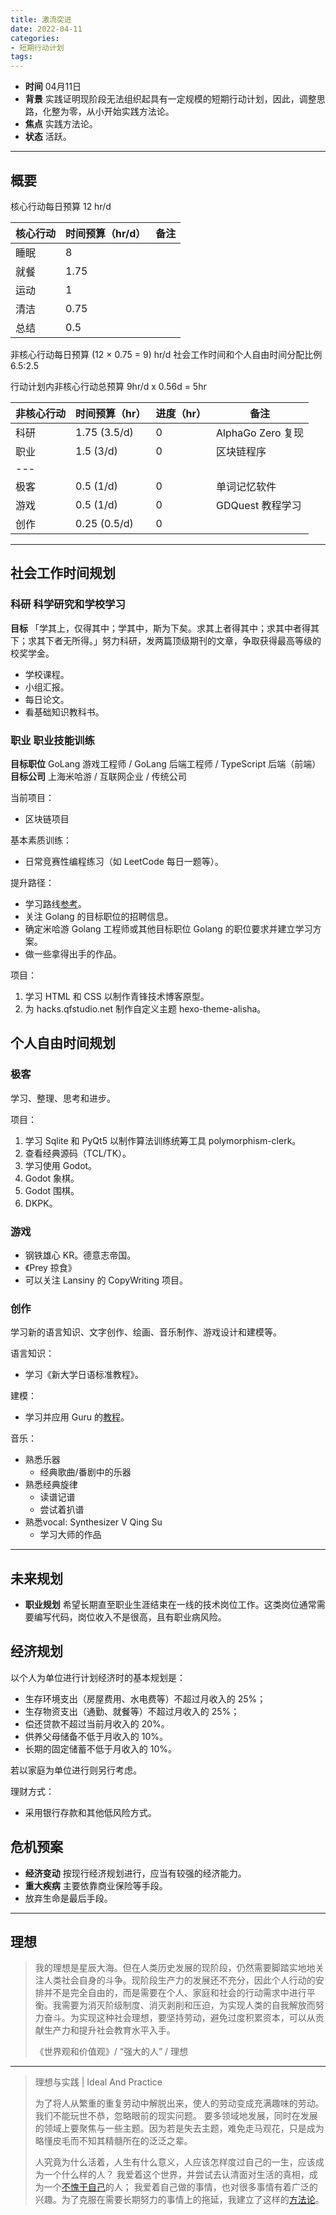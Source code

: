 ```yaml
---
title: 激流突进
date: 2022-04-11
categories:
- 短期行动计划
tags:
---
```


- **时间** 04月11日
- **背景** 实践证明现阶段无法组织起具有一定规模的短期行动计划，因此，调整思路，化整为零，从小开始实践方法论。
- **焦点** 实践方法论。
- **状态** 活跃。

---

## 概要

核心行动每日预算 12 hr/d

| 核心行动 | 时间预算（hr/d） | 备注 |
| --- | --- | --- |
| 睡眠 | 8 | |
| 就餐 | 1.75 | |
| 运动 | 1 | |
| 清洁 | 0.75 | |
| 总结 | 0.5 | |

非核心行动每日预算 (12 × 0.75 = 9) hr/d
社会工作时间和个人自由时间分配比例 6.5:2.5

行动计划内非核心行动总预算 9hr/d x 0.56d = 5hr

| 非核心行动 | 时间预算（hr） | 进度（hr） | 备注 |
| --- | --- | --- | --- |
| 科研 | 1.75 (3.5/d) | 0 | AlphaGo Zero 复现 |
| 职业 | 1.5 (3/d) | 0 | 区块链程序 |
| --- |
| 极客 | 0.5 (1/d) | 0 | 单词记忆软件 |
| 游戏 | 0.5 (1/d) | 0 | GDQuest 教程学习 |
| 创作 | 0.25 (0.5/d) | 0 |

---

## 社会工作时间规划

### 科研 科学研究和学校学习

**目标** 「学其上，仅得其中；学其中，斯为下矣。求其上者得其中；求其中者得其下；求其下者无所得。」努力科研，发两篇顶级期刊的文章，争取获得最高等级的校奖学金。

- 学校课程。
- 小组汇报。
- 每日论文。
- 看基础知识教科书。

### 职业 职业技能训练

**目标职位** GoLang 游戏工程师 / GoLang 后端工程师 / TypeScript 后端（前端）
**目标公司** 上海米哈游 / 互联网企业 / 传统公司

当前项目：

- 区块链项目

基本素质训练：

- 日常竞赛性编程练习（如 LeetCode 每日一题等）。

提升路径：

- 学习路线[参考](https://github.com/kamranahmedse/developer-roadmap)。
- 关注 Golang 的目标职位的招聘信息。
- 确定米哈游 Golang 工程师或其他目标职位 Golang 的职位要求并建立学习方案。
- 做一些拿得出手的作品。

项目：

1. 学习 HTML 和 CSS 以制作青锋技术博客原型。
2. 为 hacks.qfstudio.net 制作自定义主题 hexo-theme-alisha。

## 个人自由时间规划

### 极客

学习、整理、思考和进步。

项目：

1. 学习 Sqlite 和 PyQt5 以制作算法训练统筹工具 polymorphism-clerk。
2. 查看经典源码（TCL/TK）。
3. 学习使用 Godot。
4. Godot 象棋。
5. Godot 围棋。
6. DKPK。

### 游戏

- 钢铁雄心 KR。德意志帝国。
- 《Prey 掠食》
- 可以关注 Lansiny 的 CopyWriting 项目。

### 创作

学习新的语言知识、文字创作、绘画、音乐制作、游戏设计和建模等。

语言知识：

- 学习《新大学日语标准教程》。

建模：

- 学习并应用 Guru 的[教程](https://www.bilibili.com/video/BV1az4y1X7Tr)。

音乐：

- 熟悉乐器
  - 经典歌曲/番剧中的乐器
- 熟悉经典旋律
  - 读谱记谱
  - 尝试着扒谱
- 熟悉vocal: Synthesizer V Qing Su
  - 学习大师的作品

---

## 未来规划

- **职业规划** 希望长期直至职业生涯结束在一线的技术岗位工作。这类岗位通常需要编写代码，岗位收入不是很高，且有职业病风险。

## 经济规划

以个人为单位进行计划经济时的基本规划是：

- 生存环境支出（房屋费用、水电费等）不超过月收入的 25%；
- 生存物资支出（通勤、就餐等）不超过月收入的 25%；
- 偿还贷款不超过当前月收入的 20%。
- 供养父母储备不低于月收入的 10%。
- 长期的固定储蓄不低于月收入的 10%。

若以家庭为单位进行则另行考虑。

理财方式：

- 采用银行存款和其他低风险方式。

## 危机预案

- **经济变动** 按现行经济规划进行，应当有较强的经济能力。
- **重大疾病** 主要依靠商业保险等手段。
- 放弃生命是最后手段。

---

## 理想

> 我的理想是星辰大海。但在人类历史发展的现阶段，仍然需要脚踏实地地关注人类社会自身的斗争。现阶段生产力的发展还不充分，因此个人行动的安排并不是完全自由的，而是需要在个人、家庭和社会的行动需求中进行平衡。我需要为消灭阶级制度、消灭剥削和压迫，为实现人类的自我解放而努力奋斗。为实现这种社会理想，要坚持劳动，避免过度积累资本，可以从贡献生产力和提升社会教育水平入手。
>
> 《世界观和价值观》/ “强大的人” / 理想

---

> 理想与实践 | Ideal And Practice
>
> 为了将人从繁重的重复劳动中解脱出来，使人的劳动变成充满趣味的劳动。我们不能玩世不恭，忽略眼前的现实问题。
> 要多领域地发展，同时在发展的领域上要聚焦与一些主题。因为若是失去主题，难免走马观花，只是成为略懂皮毛而不知其精髓所在的泛泛之辈。
>
> 人究竟为什么活着，人生有什么意义，人应该怎样度过自己的一生，应该成为一个什么样的人？
> 我爱着这个世界，并尝试去认清面对生活的真相，成为一个[不愧于自己](https://lightyears1998.github.io/notebook/philosophy/ego/02-perspective/)的人；
> 我爱着自己做的事情，也对很多事情有着广泛的兴趣。为了克服在需要长期努力的事情上的拖延，我建立了这样的[方法论](https://lightyears1998.github.io/notebook/philosophy/ego/01-methodology/)。
